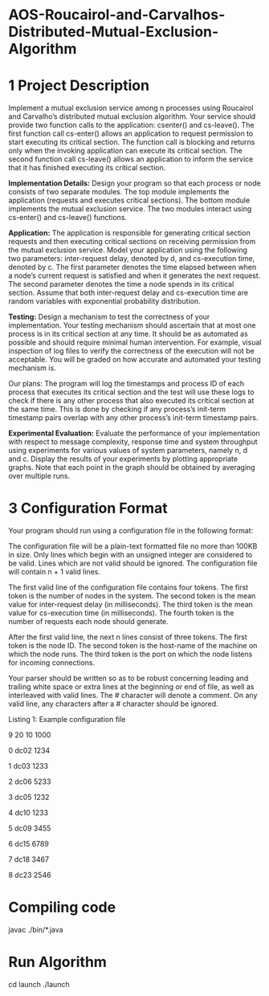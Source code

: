 # AOS-Roucairol-and-Carvalhos-Distributed-Mutual-Exclusion-Algorithm

# 1 Project Description

Implement a mutual exclusion service among n processes using Roucairol and Carvalho’s distributed
mutual exclusion algorithm. Your service should provide two function calls to the application: 
csenter() and cs-leave(). The first function call cs-enter() allows an application to request permission
to start executing its critical section. The function call is blocking and returns only when the
invoking application can execute its critical section. The second function call cs-leave() allows an
application to inform the service that it has finished executing its critical section.

**Implementation Details:** Design your program so that each process or node consists of two
separate modules. The top module implements the application (requests and executes critical
sections). The bottom module implements the mutual exclusion service. The two modules interact
using cs-enter() and cs-leave() functions.

**Application:** The application is responsible for generating critical section requests and then
executing critical sections on receiving permission from the mutual exclusion service. Model your
application using the following two parameters: inter-request delay, denoted by d, and cs-execution
time, denoted by c. The first parameter denotes the time elapsed between when a node’s current
request is satisfied and when it generates the next request. The second parameter denotes the time
a node spends in its critical section. Assume that both inter-request delay and cs-execution time are
random variables with exponential probability distribution.

**Testing:** Design a mechanism to test the correctness of your implementation. Your testing 
mechanism should ascertain that at most one process is in its critical section at any time. It should
be as automated as possible and should require minimal human intervention. For example, visual
inspection of log files to verify the correctness of the execution will not be acceptable. You will be
graded on how accurate and automated your testing mechanism is.

Our plans:
The program will log the timestamps and process ID of each process that executes its critical section and the test will use these logs to check if there is any other process that also executed its critical section at the same time. This is done by checking if any process’s init-term timestamp pairs overlap with any other process’s init-term timestamp pairs.

**Experimental Evaluation:** Evaluate the performance of your implementation with respect to
message complexity, response time and system throughput using experiments for various values
of system parameters, namely n, d and c. Display the results of your experiments by plotting
appropriate graphs. Note that each point in the graph should be obtained by averaging over
multiple runs.

# 3 Configuration Format

Your program should run using a configuration file in the following format:

The configuration file will be a plain-text formatted file no more than 100KB in size. Only lines
which begin with an unsigned integer are considered to be valid. Lines which are not valid should
be ignored. The configuration file will contain n + 1 valid lines.

The first valid line of the configuration file contains four tokens. The first token is the number
of nodes in the system. The second token is the mean value for inter-request delay (in milliseconds).
The third token is the mean value for cs-execution time (in milliseconds). The fourth token is the
number of requests each node should generate.

After the first valid line, the next n lines consist of three tokens. The first token is the node
ID. The second token is the host-name of the machine on which the node runs. The third token is
the port on which the node listens for incoming connections.

Your parser should be written so as to be robust concerning leading and trailing white space or
extra lines at the beginning or end of file, as well as interleaved with valid lines. The # character
will denote a comment. On any valid line, any characters after a # character should be ignored.

Listing 1: Example configuration file

9 20 10 1000

0 dc02 1234

1 dc03 1233

2 dc06 5233

3 dc05 1232

4 dc10 1233

5 dc09 3455

6 dc15 6789

7 dc18 3467

8 dc23 2546

# Compiling code 
javac ./bin/*.java

# Run Algorithm
cd launch
./launch


